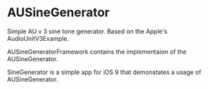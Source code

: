 # AUSineGenerator
Simple AU v 3 sine tone generator. Based on the Apple's AudioUnitV3Example.

AUSineGeneratorFramework contains the implementaion of the AUSineGenerator.

SineGenerator is a simple app for iOS 9 that demonstates a usage of AUSineGenerator.
